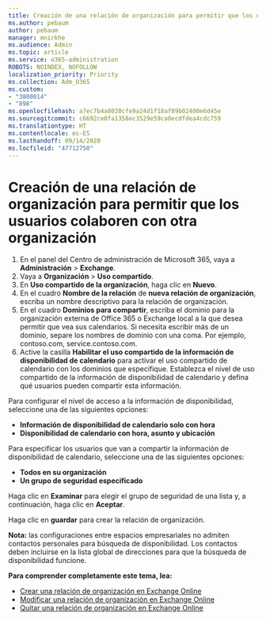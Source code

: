 ```yaml
---
title: Creación de una relación de organización para permitir que los usuarios colaboren con otra organización
ms.author: pebaum
author: pebaum
manager: mnirkhe
ms.audience: Admin
ms.topic: article
ms.service: o365-administration
ROBOTS: NOINDEX, NOFOLLOW
localization_priority: Priority
ms.collection: Adm_O365
ms.custom:
- "3800014"
- "898"
ms.openlocfilehash: a7ec7b4a8020cfe9a24d1f18af89b02400e6d45e
ms.sourcegitcommit: c6692ce0fa1358ec3529e59ca0ecdfdea4cdc759
ms.translationtype: HT
ms.contentlocale: es-ES
ms.lasthandoff: 09/14/2020
ms.locfileid: "47712750"
---
```

# <a name="create-an-organization-relationship-to-allow-your-users-to-collaborate-with-another-organization"></a>Creación de una relación de organización para permitir que los usuarios colaboren con otra organización

1. En el panel del Centro de administración de Microsoft 365, vaya a **Administración** > **Exchange**.
2. Vaya a **Organización** > **Uso compartido**.
3. En **Uso compartido de la organización**, haga clic en **Nuevo**.
4. En el cuadro **Nombre de la relación** de **nueva relación de organización**, escriba un nombre descriptivo para la relación de organización.
5. En el cuadro **Dominios para compartir**, escriba el dominio para la organización externa de Office 365 o Exchange local a la que desea permitir que vea sus calendarios. Si necesita escribir más de un dominio, separe los nombres de dominio con una coma. Por ejemplo, contoso.com, service.contoso.com.
6. Active la casilla **Habilitar el uso compartido de la información de disponibilidad de calendario** para activar el uso compartido de calendario con los dominios que especifique. Establezca el nivel de uso compartido de la información de disponibilidad de calendario y defina qué usuarios pueden compartir esta información.  

Para configurar el nivel de acceso a la información de disponibilidad, seleccione una de las siguientes opciones:

- **Información de disponibilidad de calendario solo con hora**
- **Disponibilidad de calendario con hora, asunto y ubicación**  

 Para especificar los usuarios que van a compartir la información de disponibilidad de calendario, seleccione una de las siguientes opciones:

- **Todos en su organización**
- **Un grupo de seguridad especificado**  

Haga clic en **Examinar** para elegir el grupo de seguridad de una lista y, a continuación, haga clic en **Aceptar**.

Haga clic en **guardar** para crear la relación de organización.  

**Nota:** las configuraciones entre espacios empresariales no admiten contactos personales para búsqueda de disponibilidad. Los contactos deben incluirse en la lista global de direcciones para que la búsqueda de disponibilidad funcione.

**Para comprender completamente este tema, lea:**

- [Crear una relación de organización en Exchange Online](https://docs.microsoft.com/exchange/sharing/organization-relationships/create-an-organization-relationship)
- [Modificar una relación de organización en Exchange Online](https://docs.microsoft.com/exchange/sharing/organization-relationships/modify-an-organization-relationship)
- [Quitar una relación de organización en Exchange Online](https://docs.microsoft.com/exchange/sharing/organization-relationships/remove-an-organization-relationship)
